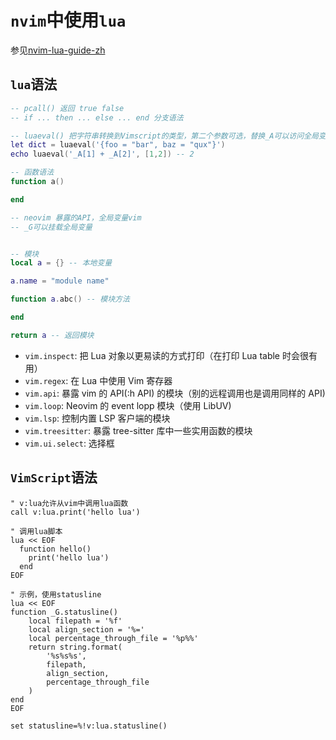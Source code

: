 # `nvim`中使用`lua`

参见[nvim-lua-guide-zh](https://github.com/glepnir/nvim-lua-guide-zh)

## `lua`语法

```lua
-- pcall() 返回 true false
-- if ... then ... else ... end 分支语法

-- luaeval() 把字符串转换到Vimscript的类型，第二个参数可选，替换_A可以访问全局变量
let dict = luaeval('{foo = "bar", baz = "qux"}')
echo luaeval('_A[1] + _A[2]', [1,2]) -- 2

-- 函数语法
function a()

end

-- neovim 暴露的API，全局变量vim
-- _G可以挂载全局变量


-- 模块
local a = {} -- 本地变量

a.name = "module name"

function a.abc() -- 模块方法

end

return a -- 返回模块
```

- `vim.inspect`: 把 Lua 对象以更易读的方式打印（在打印 Lua table 时会很有用）
- `vim.regex`: 在 Lua 中使用 Vim 寄存器
- `vim.api`: 暴露 vim 的 API(:h API) 的模块（别的远程调用也是调用同样的 API)
- `vim.loop`: Neovim 的 event lopp 模块（使用 LibUV)
- `vim.lsp`: 控制内置 LSP 客户端的模块
- `vim.treesitter`: 暴露 tree-sitter 库中一些实用函数的模块
- `vim.ui.select`: 选择框

## `VimScript`语法

```vim
" v:lua允许从vim中调用lua函数
call v:lua.print('hello lua')

" 调用lua脚本
lua << EOF
  function hello()
    print('hello lua')
  end
EOF

" 示例，使用statusline
lua << EOF
function _G.statusline()
    local filepath = '%f'
    local align_section = '%='
    local percentage_through_file = '%p%%'
    return string.format(
        '%s%s%s',
        filepath,
        align_section,
        percentage_through_file
    )
end
EOF

set statusline=%!v:lua.statusline()
```

